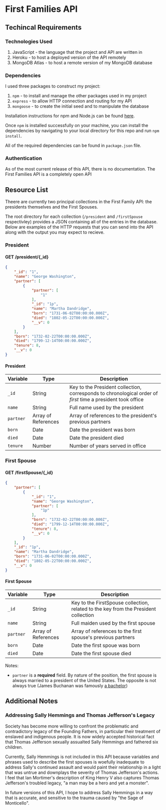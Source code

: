 # First Families API

## Techincal Requirements

### Technologies Used

1. JavaScript - the language that the project and API are written in
2. Heroku - to host a deployed version of the API remotely
3. MongoDB Atlas - to host a remote version of my MongoDB database

### Dependencies  

I used three packages to construct my project:

1. `npm` - to install and manage the other packages used in my project
2. `express` - to allow HTTP connection and routing for my API
3. `mongoose` - to create the initial seed and to manipulate the database

Installation instructions for npm and Node.js can be found [here](https://www.npmjs.com/get-npm).  

Once `npm` is installed successfully on your machine, you can install the dependencies by navigating to your local directory for this repo and run `npm install`.  

All of the required dependencies can be found in `package.json` file.

### Authentication

As of the most current release of this API, there is no documentation. The First Families API is a completely open API

## Resource List  

Theere are currently two principal collections in the First Family API: the presidents themselves and the First Spouses.  

The root directory for each collection (`/president` and `/firstSpouse` respectivley) provides a JSON containing all of the entries in the database. Below are examples of the HTTP requests that you can send into the API along with the output you may expect to recieve.

### President

#### GET /president/{_id}
```JSON
{
    "_id": "1",
    "name": "George Washington",
    "partner": [
        {
            "partner": [
                "1"
            ],
            "_id": "1p",
            "name": "Martha Dandridge",
            "born": "1731-06-02T00:00:00.000Z",
            "died": "1802-05-22T00:00:00.000Z",
            "__v": 0
        }
    ],
    "born": "1732-02-22T00:00:00.000Z",
    "died": "1799-12-14T00:00:00.000Z",
    "tenure": 8,
    "__v": 0
}
```
#### President

|**Variable**| **Type** |**Description** |
|---|---|---|
| `_id` | String |Key to the President collection, corresponds to chronological order of *first* time a president took office|
| `name` | String |Full name used by the president|
| `partner` | Array of References |Array of references to the president's previous partners |
| `born` | Date |Date the president was born |
| `died` | Date |Date the president died |
| `tenure` | Number |Number of years served in office|

### First Spouse

#### GET /firstSpouse/{_id}
```JSON
{
    "partner": [
        {
            "_id": "1",
            "name": "George Washington",
            "partner": [
                "1p"
            ],
            "born": "1732-02-22T00:00:00.000Z",
            "died": "1799-12-14T00:00:00.000Z",
            "tenure": 8,
            "__v": 0
        }
    ],
    "_id": "1p",
    "name": "Martha Dandridge",
    "born": "1731-06-02T00:00:00.000Z",
    "died": "1802-05-22T00:00:00.000Z",
    "__v": 0
}
```

#### First Spouse

|**Variable**| **Type** | **Description** |
|---|---|---|
| `_id` | String |Key to the FirstSpouse collection, related to the key from the President collection|
| `name` | String |Full maiden used by the first spouse|
| `partner` | Array of References |Array of references to the first spouse's previous partners |
| `born` | Date |Date the first spoue was born |
| `died` | Date |Date the first spouse died |
  
Notes:
* `partner` is a **required** field. By nature of the position, the first spouse is always married to a president of the United States. The opposite is not always true (James Buchanan was famously [a bachelor](https://en.wikipedia.org/wiki/James_Buchanan#Romantic_life))

## Additional Notes

### Addressing Sally Hemmings and Thomas Jefferson's Legacy  

Society has become more willing to confront the problematic and contradictory legacy of the Founding Fathers, in particular their treatment of enslaved and indigenous people. It is now widely accepted historical fact that Thomas Jefferson sexually assualted Sally Hemmings and fathered six children. 

Currently, Sally Hemmings is not included in this API because variables and phrases used to describe the first spouses is woefully inadequate to address Sally's continued assault and would paint their relationship in a light that was untrue and downplays the severity of Thomas Jefferson's actions. I feel that Ian Mortimer's description of King Henry V also captures Thomas Jefferson's troubled legacy, "a man may be a hero and yet a monster". 

In future versions of this API, I hope to address Sally Hemmings in a way that is accurate, and sensitive to the trauma caused by "the Sage of Monticello".